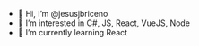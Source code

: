 - 👋 Hi, I’m @jesusjbriceno
- 👀 I’m interested in C#, JS, React, VueJS, Node
- 🌱 I’m currently learning React
<!---
- 💞️ I’m looking to collaborate on ...
- 📫 How to reach me ...
--->

<!---
jesusjbriceno/jesusjbriceno is a ✨ special ✨ repository because its `README.md` (this file) appears on your GitHub profile.
You can click the Preview link to take a look at your changes.
--->
